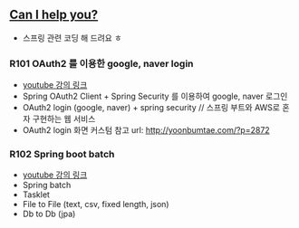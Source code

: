 ## [Can I help you?](https://www.youtube.com/playlist?list=PLogzC_RPf25H3WIJH1zq8VsmzlvVYML50)
 -  스프링 관련 코딩 해 드려요 ㅎ

### R101 OAuth2 를 이용한 google, naver login
 - [youtube 강의 링크](https://youtu.be/5jOn-t1MbvY)
 - Spring OAuth2 Client + Spring Security 를 이용하여 google, naver 로그인
 - OAuth2 login (google, naver) + spring security // 스프링 부트와 AWS로 혼자 구현하는 웹 서비스
 - OAuth2 login 화면 커스텀 참고  url: http://yoonbumtae.com/?p=2872

### R102 Spring boot batch
 - [youtube 강의 링크](https://youtu.be/FkVIDwJSWeA)
 - Spring batch 
 - Tasklet
 - File to File (text, csv, fixed length, json)
 - Db to Db (jpa)
 
